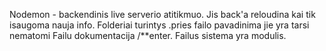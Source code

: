Nodemon - backendinis live serverio atitikmuo. Jis back'a reloudina kai tik isaugoma nauja info.
Folderiai turintys .pries failo pavadinima jie yra tarsi nematomi
Failu dokumentacija  /**enter. 
Failus sistema yra modulis.